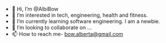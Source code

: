 - 👋 Hi, I’m @AlbiBow
- 👀 I’m interested in tech, engineering, health and fitness.
- 🌱 I’m currently learning software engineering. I am a newbie.
- 💞️ I’m looking to collaborate on ...
- 📫 How to reach me- bow.alberta@gmail.com

<!---
AlbiBow/AlbiBow is a ✨ special ✨ repository because its `README.md` (this file) appears on your GitHub profile.
You can click the Preview link to take a look at your changes.
--->
